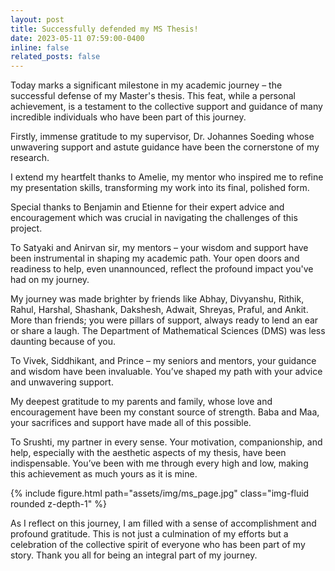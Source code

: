 ```yaml
---
layout: post
title: Successfully defended my MS Thesis!
date: 2023-05-11 07:59:00-0400
inline: false
related_posts: false
---
```


Today marks a significant milestone in my academic journey – the successful defense of my Master's thesis. This feat, while a personal achievement, is a testament to the collective support and guidance of many incredible individuals who have been part of this journey.

Firstly, immense gratitude to my supervisor, Dr. Johannes Soeding whose unwavering support and astute guidance have been the cornerstone of my research.

I extend my heartfelt thanks to Amelie, my mentor who inspired me to refine my presentation skills, transforming my work into its final, polished form.

Special thanks to Benjamin and Etienne for their expert advice and encouragement which was crucial in navigating the challenges of this project.

To Satyaki and Anirvan sir, my mentors – your wisdom and support have been instrumental in shaping my academic path. Your open doors and readiness to help, even unannounced, reflect the profound impact you've had on my journey.

My journey was made brighter by friends like Abhay, Divyanshu, Rithik, Rahul, Harshal, Shashank, Dakshesh, Adwait, Shreyas, Praful, and Ankit. More than friends; you were pillars of support, always ready to lend an ear or share a laugh. The Department of Mathematical Sciences (DMS) was less daunting because of you.

To Vivek, Siddhikant, and Prince – my seniors and mentors, your guidance and wisdom have been invaluable. You’ve shaped my path with your advice and unwavering support.

My deepest gratitude to my parents and family, whose love and encouragement have been my constant source of strength. Baba and Maa, your sacrifices and support have made all of this possible.

To Srushti, my partner in every sense. Your motivation, companionship, and help, especially with the aesthetic aspects of my thesis, have been indispensable. You’ve been with me through every high and low, making this achievement as much yours as it is mine.

<div class="row mt-3">
    <div class="col-sm mt-3 mt-md-0">
        {% include figure.html path="assets/img/ms_page.jpg" class="img-fluid rounded z-depth-1" %}
    </div>
</div>

As I reflect on this journey, I am filled with a sense of accomplishment and profound gratitude. This is not just a culmination of my efforts but a celebration of the collective spirit of everyone who has been part of my story. Thank you all for being an integral part of my journey.